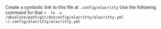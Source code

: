 Create a symbolic link to this file at `.config/alacritty`
Use the following command for that `➜  ln -s /absolute/path/git/dotconfig/alacritty/alacritty.yml  ~/.config/alacritty/alacritty.yml`
